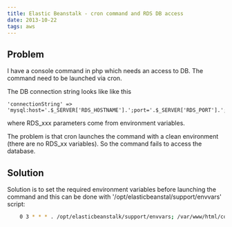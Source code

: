 ```yaml
---
title: Elastic Beanstalk - cron command and RDS DB access
date: 2013-10-22
tags: aws
---
```


Problem
--------------------------------------------
I have a console command in php which needs an access to DB.
The command need to be launched via cron.
<!-- more -->

The DB connection string looks like like this

    'connectionString' => 'mysql:host='.$_SERVER['RDS_HOSTNAME'].';port='.$_SERVER['RDS_PORT'].';dbname='.$_SERVER['RDS_DB_NAME'],

where RDS_xxx parameters come from environment variables.

The problem is that cron launches the command with a clean environment (there are no RDS_xx variables).
So the command fails to access the database.

Solution
--------------------------------------------
Solution is to set the required environment variables before launching the command and this can be done with '/opt/elasticbeanstal/support/envvars' script:

```bash
    0 3 * * * . /opt/elasticbeanstalk/support/envvars; /var/www/html/console/yiic mycommand
```


